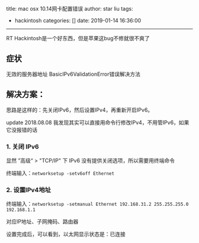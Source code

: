 title: mac osx 10.14网卡配置错误
author: star liu
tags:
  - hackintosh
categories: []
date: 2019-01-14 16:36:00
---
RT Hackintosh是一个好东西，但是苹果这bug不修就很不爽了 
<!--more-->

## 症状
无效的服务器地址 BasicIPv6ValidationError错误解决方法

## 解决方案：

思路是这样的：先关闭IPv6，然后设置IPv4，再重新开启IPv6。

update 2018.08.08  我发现其实可以直接用命令行修改IPv4，不用管IPv6，如果它没报错的话



### 1. 关闭 IPv6

显然 ”高级“ > "TCP/IP" 下 IPv6 没有提供关闭选项，所以需要用终端命令 

终端输入：`networksetup -setv6off Ethernet`

### 2. 设置IPv4地址

终端输入：`networksetup -setmanual Ethernet 192.168.31.2 255.255.255.0 192.168.1.1`

对应IP地址、子网掩码、路由器

设置完成后，可以看到，以太网显示状态是：已连接